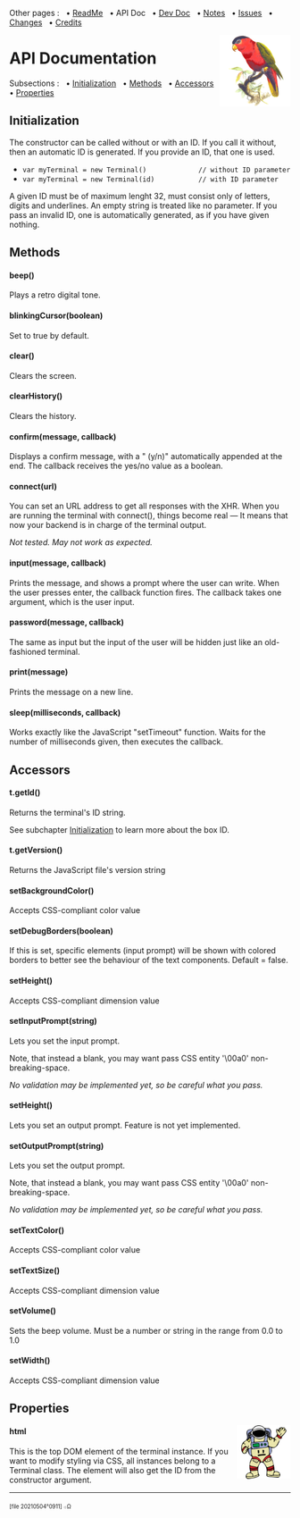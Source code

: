 Other pages : &nbsp;
 • [ReadMe](./../README.md) &nbsp;
 • API Doc &nbsp;
 • [Dev Doc](./dev-doc.md) &nbsp;
 • [Notes](./notes.md) &nbsp;
 • [Issues](./issues.md) &nbsp;
 • [Changes](./changes.md) &nbsp;
 • [Credits](./credits.md)

<img src="./20210512o1713.purple-bellied-lory.v2.x0256y0256.png" align="right" width="128" height="128" alt="Purple-Bellied Lory">

# API Documentation

Subsections : &nbsp;
 • [Initialization](#api_initialization) &nbsp;
 • [Methods](#api_methods) &nbsp;
 • [Accessors](#api_accessors) &nbsp;
 • [Properties](#api_properties)

<a name="api_initialization"></a>
## Initialization

The constructor can be called without or with an ID. If you call it without,
 then an automatic ID is generated. If you provide an ID, that one is used.

- `var myTerminal = new Terminal()             // without ID parameter `
- `var myTerminal = new Terminal(id)           // with ID parameter`

A given ID must be of maximum lenght 32, must consist only of letters, digits
 and underlines. An empty string is treated like no parameter. If you pass
 an invalid ID, one is automatically generated, as if you have given nothing.

<a name="api_methods"></a>
## Methods

#### beep()

Plays a retro digital tone.

#### blinkingCursor(boolean)

Set to true by default.

#### clear()

Clears the screen.

#### clearHistory()

Clears the history.

#### confirm(message, callback)

Displays a confirm message, with a " (y/n)" automatically appended at the end. The callback receives the yes/no value as a boolean.

#### connect(url)

You can set an URL address to get all responses with the XHR.
 When you are running the terminal with connect(), things become real
 — It means that now your backend is in charge of the terminal output.

_Not tested. May not work as expected._

#### input(message, callback)

Prints the message, and shows a prompt where the user can write. When the user presses enter, the callback function fires. The callback takes one argument, which is the user input.

#### password(message, callback)

The same as input but the input of the user will be hidden just like an old-fashioned terminal.

#### print(message)

Prints the message on a new line.

#### sleep(milliseconds, callback)

Works exactly like the JavaScript "setTimeout" function.
Waits for the number of milliseconds given, then executes the callback.

<a name="api_accessors"></a>
## Accessors

#### t.getId()

Returns the terminal's ID string.

See subchapter [Initialization](#api_initialization) to learn more about the box ID.

#### t.getVersion()

Returns the JavaScript file's version string

#### setBackgroundColor()

Accepts CSS-compliant color value

#### setDebugBorders(boolean)

If this is set, specific elements (input prompt) will be shown with colored
borders to better see the behaviour of the text components. Default = false.

#### setHeight()

Accepts CSS-compliant dimension value

#### setInputPrompt(string)

Lets you set the input prompt.

Note, that instead a blank, you may want pass CSS entity '\00a0' non-breaking-space.

_No validation may be implemented yet, so be careful what you pass._

#### setHeight()

Lets you set an output prompt. Feature is not yet implemented.

#### setOutputPrompt(string)

Lets you set the output prompt.

Note, that instead a blank, you may want pass CSS entity '\00a0' non-breaking-space.

_No validation may be implemented yet, so be careful what you pass._

#### setTextColor()

Accepts CSS-compliant color value

#### setTextSize()

Accepts CSS-compliant dimension value

#### setVolume()

Sets the beep volume. Must be a number or string in the range from 0.0 to 1.0

#### setWidth()

Accepts CSS-compliant dimension value

<a name="api_properties"></a>
## Properties

<img src="./20210512o1743.waving-astronaut.v2.p12.png" align="right" width="96" height="96" alt="Waving Astronaut">

#### html

This is the top DOM element of the terminal instance.
If you want to modify styling via CSS, all instances belong to a Terminal class.
The element will also get the ID from the constructor argument.

---

<sup><sub>[file 20210504°0911] ܀Ω</sub></sup>
